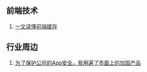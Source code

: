## 前端技术

1. [一文读懂前端缓存](https://mp.weixin.qq.com/s/knT08atIf7oKcL9Yda5Bzg)

## 行业周边

1. [为了保护公司的App安全，我用遍了市面上的加固产品](http://www.freebuf.com/sectool/184626.html)
